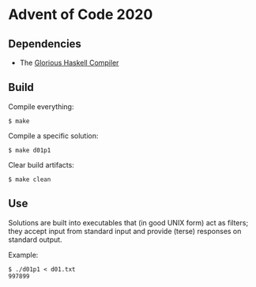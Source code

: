 Advent of Code 2020
===================

Dependencies
------------

* The [Glorious Haskell Compiler](https://www.haskell.org/ghc/)

Build
-----

Compile everything:

    $ make

Compile a specific solution:

    $ make d01p1

Clear build artifacts:

    $ make clean

Use
---

Solutions are built into executables that (in good UNIX form) act as filters;
they accept input from standard input and provide (terse) responses on standard
output.

Example:

    $ ./d01p1 < d01.txt
    997899
